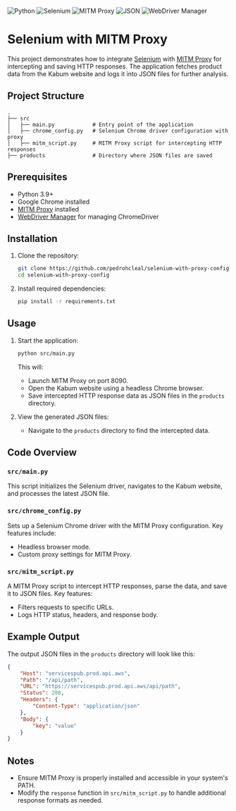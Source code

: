 ![Python](https://img.shields.io/badge/python-3670A0?style=flat&logo=python&logoColor=ffdd54)
![Selenium](https://img.shields.io/badge/selenium-43B02A?style=flat&logo=selenium&logoColor=white)
![MITM Proxy](https://img.shields.io/badge/mitmproxy-FF5733?style=flat&logo=mitmproxy&logoColor=white)
![JSON](https://img.shields.io/badge/json-000000?style=flat&logo=json&logoColor=white)
![WebDriver Manager](https://img.shields.io/badge/webdriver--manager-0000FF?style=flat&logo=googlechrome&logoColor=white)

# Selenium with MITM Proxy

This project demonstrates how to integrate [Selenium](https://www.selenium.dev/) with [MITM Proxy](https://mitmproxy.org/) for intercepting and saving HTTP responses. The application fetches product data from the Kabum website and logs it into JSON files for further analysis.

## Project Structure

```
.
├── src
│   ├── main.py            # Entry point of the application
│   ├── chrome_config.py   # Selenium Chrome driver configuration with proxy
│   ├── mitm_script.py     # MITM Proxy script for intercepting HTTP responses
├── products               # Directory where JSON files are saved
```

## Prerequisites

- Python 3.9+
- Google Chrome installed
- [MITM Proxy](https://mitmproxy.org/) installed
- [WebDriver Manager](https://github.com/SergeyPirogov/webdriver_manager) for managing ChromeDriver

## Installation

1. Clone the repository:

   ```bash
   git clone https://github.com/pedrohcleal/selenium-with-proxy-config.git
   cd selenium-with-proxy-config
   ```

1. Install required dependencies:

   ```bash
   pip install -r requirements.txt
   ```

## Usage

1. Start the application:

   ```bash
   python src/main.py
   ```

   This will:

   - Launch MITM Proxy on port 8090.
   - Open the Kabum website using a headless Chrome browser.
   - Save intercepted HTTP response data as JSON files in the `products` directory.

1. View the generated JSON files:

   - Navigate to the `products` directory to find the intercepted data.

## Code Overview

### `src/main.py`

This script initializes the Selenium driver, navigates to the Kabum website, and processes the latest JSON file.

### `src/chrome_config.py`

Sets up a Selenium Chrome driver with the MITM Proxy configuration. Key features include:

- Headless browser mode.
- Custom proxy settings for MITM Proxy.

### `src/mitm_script.py`

A MITM Proxy script to intercept HTTP responses, parse the data, and save it to JSON files. Key features:

- Filters requests to specific URLs.
- Logs HTTP status, headers, and response body.

## Example Output

The output JSON files in the `products` directory will look like this:

```json
{
    "Host": "servicespub.prod.api.aws",
    "Path": "/api/path",
    "URL": "https://servicespub.prod.api.aws/api/path",
    "Status": 200,
    "Headers": {
        "Content-Type": "application/json"
    },
    "Body": {
        "key": "value"
    }
}
```

## Notes

- Ensure MITM Proxy is properly installed and accessible in your system's PATH.
- Modify the `response` function in `src/mitm_script.py` to handle additional response formats as needed.
